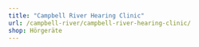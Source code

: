 ```yaml
---
title: "Campbell River Hearing Clinic"
url: /campbell-river/campbell-river-hearing-clinic/
shop: Hörgeräte
---
```

